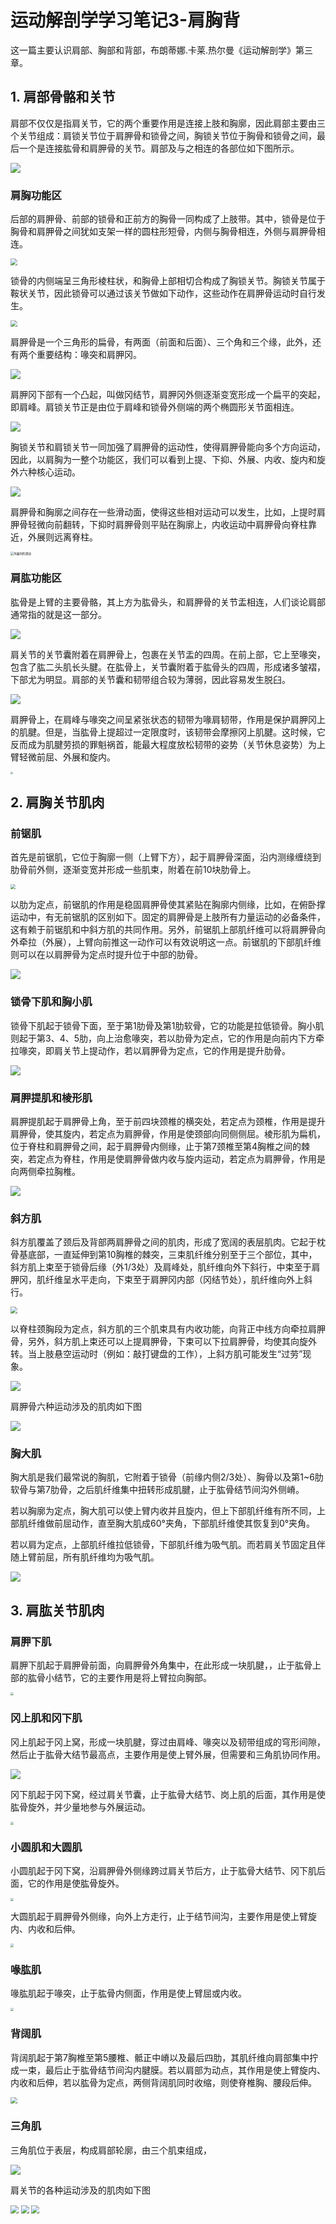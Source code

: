 # 运动解剖学学习笔记3-肩胸背


这一篇主要认识肩部、胸部和背部，布朗蒂娜.卡莱.热尔曼《运动解剖学》第三章。

<!--more-->

## 1. 肩部骨骼和关节

肩部不仅仅是指肩关节，它的两个重要作用是连接上肢和胸廓，因此肩部主要由三个关节组成：肩锁关节位于肩胛骨和锁骨之间，胸锁关节位于胸骨和锁骨之间，最后一个是连接肱骨和肩胛骨的关节。肩部及与之相连的各部位如下图所示。

![](https://res.weread.qq.com/wrepub/epub_30182092_159)

### 肩胸功能区

后部的肩胛骨、前部的锁骨和正前方的胸骨一同构成了上肢带。其中，锁骨是位于胸骨和肩胛骨之间犹如支架一样的圆柱形短骨，内侧与胸骨相连，外侧与肩胛骨相连。

<img src="https://res.weread.qq.com/wrepub/epub_30182092_166" style="zoom: 67%;" />

锁骨的内侧端呈三角形棱柱状，和胸骨上部相切合构成了胸锁关节。胸锁关节属于鞍状关节，因此锁骨可以通过该关节做如下动作，这些动作在肩胛骨运动时自行发生。

<img src="https://res.weread.qq.com/wrepub/epub_30182092_169" style="zoom:67%;" />

肩胛骨是一个三角形的扁骨，有两面（前面和后面）、三个角和三个缘，此外，还有两个重要结构：喙突和肩胛冈。

![](https://res.weread.qq.com/wrepub/epub_30182092_170)

肩胛冈下部有一个凸起，叫做冈结节，肩胛冈外侧逐渐变宽形成一个扁平的突起，即肩峰。肩锁关节正是由位于肩峰和锁骨外侧端的两个椭圆形关节面相连。

![](https://res.weread.qq.com/wrepub/epub_30182092_171)

胸锁关节和肩锁关节一同加强了肩胛骨的运动性，使得肩胛骨能向多个方向运动，因此，以肩胸为一整个功能区，我们可以看到上提、下抑、外展、内收、旋内和旋外六种核心运动。

![](https://res.weread.qq.com/wrepub/epub_30182092_161)

肩胛骨和胸廓之间存在一些滑动面，使得这些相对运动可以发生，比如，上提时肩胛骨轻微向前翻转，下抑时肩胛骨则平贴在胸廓上，内收运动中肩胛骨向脊柱靠近，外展则远离脊柱。

<img src="https://res.weread.qq.com/wrepub/epub_30182092_176" alt="外展时的滑动" style="zoom:33%;" />



### 肩肱功能区

肱骨是上臂的主要骨骼，其上方为肱骨头，和肩胛骨的关节盂相连，人们谈论肩部通常指的就是这一部分。

![](https://res.weread.qq.com/wrepub/epub_30182092_182)

肩关节的关节囊附着在肩胛骨上，包裹在关节盂的四周。在前上部，它上至喙突，包含了肱二头肌长头腱。在肱骨上，关节囊附着于肱骨头的四周，形成诸多皱褶，下部尤为明显。肩部的关节囊和韧带组合较为薄弱，因此容易发生脱臼。

![](https://res.weread.qq.com/wrepub/epub_30182092_184)

肩胛骨上，在肩峰与喙突之间呈紧张状态的韧带为喙肩韧带，作用是保护肩胛冈上的肌腱。但是，当肱骨上提超过一定限度时，该韧带会摩擦冈上肌腱。这时候，它反而成为肌腱劳损的罪魁祸首，能最大程度放松韧带的姿势（关节休息姿势）为上臂轻微前屈、外展和旋内。

<img src="https://res.weread.qq.com/wrepub/epub_30182092_187" style="zoom:25%;" />

## 2. 肩胸关节肌肉

### 前锯肌

首先是前锯肌，它位于胸廓一侧（上臂下方），起于肩胛骨深面，沿内测缘缠绕到肋骨前外侧，逐渐变宽并形成一些肌束，附着在前10块肋骨上。

<img src="https://res.weread.qq.com/wrepub/epub_30182092_189" style="zoom:50%;" />

以肋为定点，前锯肌的作用是稳固肩胛骨使其紧贴在胸廓内侧缘，比如，在俯卧撑运动中，有无前锯肌的区别如下。固定的肩胛骨是上肢所有力量运动的必备条件，这有赖于前锯肌和中斜方肌的共同作用。另外，前锯肌上部肌纤维可以将肩胛骨向外牵拉（外展），上臂向前推这一动作可以有效说明这一点。前锯肌的下部肌纤维则可以在以肩胛骨为定点时提升位于中部的肋骨。

![](https://res.weread.qq.com/wrepub/epub_30182092_191)

### 锁骨下肌和胸小肌

锁骨下肌起于锁骨下面，至于第1肋骨及第1肋软骨，它的功能是拉低锁骨。胸小肌则起于第3、4、5肋，向上治愈喙突，若以肋骨为定点，它的作用是向前内下方牵拉喙突，即肩关节上提动作，若以肩胛骨为定点，它的作用是提升肋骨。

![](https://res.weread.qq.com/wrepub/epub_30182092_194)

### 肩胛提肌和棱形肌

肩胛提肌起于肩胛骨上角，至于前四块颈椎的横突处，若定点为颈椎，作用是提升肩胛骨，使其旋内，若定点为肩胛骨，作用是使颈部向同侧侧屈。棱形肌为扁机，位于脊柱和肩胛骨之间，起于肩胛骨内侧缘，止于第7颈椎至第4胸椎之间的棘突，若定点为脊柱，作用是使肩胛骨做内收与旋内运动，若定点为肩胛骨，作用是向两侧牵拉胸椎。

![](https://res.weread.qq.com/wrepub/epub_30182092_197)

### 斜方肌

斜方肌覆盖了颈后及背部两肩胛骨之间的肌肉，形成了宽阔的表层肌肉。它起于枕骨基底部，一直延伸到第10胸椎的棘突，三束肌纤维分别至于三个部位，其中，斜方肌上束至于锁骨后缘（外1/3处）及肩峰处，肌纤维向外下斜行，中束至于肩胛冈，肌纤维呈水平走向，下束至于肩胛冈内部（冈结节处），肌纤维向外上斜行。

<img src="https://res.weread.qq.com/wrepub/epub_30182092_199" style="zoom:67%;" />

以脊柱颈胸段为定点，斜方肌的三个肌束具有内收功能，向背正中线方向牵拉肩胛骨，另外，斜方肌上束还可以上提肩胛骨，下束可以下拉肩胛骨，均使其向旋外转。当上肢悬空运动时（例如：敲打键盘的工作），上斜方肌可能发生“过劳”现象。

![](https://res.weread.qq.com/wrepub/epub_30182092_200)

肩胛骨六种运动涉及的肌肉如下图

![](https://res.weread.qq.com/wrepub/epub_30182092_201)

### 胸大肌

胸大肌是我们最常说的胸肌，它附着于锁骨（前缘内侧2/3处）、胸骨以及第1~6肋软骨与第7肋骨，之后肌纤维集中扭转形成肌腱，止于肱骨结节间沟外侧嵴。

若以胸廓为定点，胸大肌可以使上臂内收并且旋内，但上下部肌纤维有所不同，上部肌纤维做前屈动作，直至胸大肌成60°夹角，下部肌纤维使其恢复到0°夹角。

若以肩为定点，上部肌纤维拉低锁骨，下部肌纤维为吸气肌。而若肩关节固定且伴随上臂前屈，所有肌纤维均为吸气肌。

![](https://res.weread.qq.com/wrepub/epub_30182092_209)

## 3. 肩肱关节肌肉

### 肩胛下肌

肩胛下肌起于肩胛骨前面，向肩胛骨外角集中，在此形成一块肌腱，，止于肱骨上部的肱骨小结节，它的主要作用是将上臂拉向胸部。

<img src="https://res.weread.qq.com/wrepub/epub_30182092_202" style="zoom: 33%;" />

### 冈上肌和冈下肌

冈上肌起于冈上窝，形成一块肌腱，穿过由肩峰、喙突以及韧带组成的穹形间隙，然后止于肱骨大结节最高点，主要作用是使上臂外展，但需要和三角肌协同作用。

![](https://res.weread.qq.com/wrepub/epub_30182092_203)

冈下肌起于冈下窝，经过肩关节囊，止于肱骨大结节、岗上肌的后面，其作用是使肱骨旋外，并少量地参与外展运动。

<img src="https://res.weread.qq.com/wrepub/epub_30182092_204" style="zoom: 33%;" />

### 小圆肌和大圆肌

小圆肌起于冈下窝，沿肩胛骨外侧缘跨过肩关节后方，止于肱骨大结节、冈下肌后面，它的作用是使肱骨旋外。

<img src="https://res.weread.qq.com/wrepub/epub_30182092_205" style="zoom:33%;" />

大圆肌起于肩胛骨外侧缘，向外上方走行，止于结节间沟，主要作用是使上臂旋内、内收和后伸。

<img src="https://res.weread.qq.com/wrepub/epub_30182092_211" style="zoom: 33%;" />

### 喙肱肌

喙肱肌起于喙突，止于肱骨内侧面，作用是使上臂屈或内收。

<img src="https://res.weread.qq.com/wrepub/epub_30182092_207" style="zoom:33%;" />

### 背阔肌

背阔肌起于第7胸椎至第5腰椎、骶正中嵴以及最后四肋，其肌纤维向肩部集中拧成一束，最后止于肱骨结节间沟内腱膜。若以肩部为动点，其作用是使上臂旋内、内收和后伸，若以肱骨为定点，两侧背阔肌同时收缩，则使脊椎胸、腰段后伸。

<img src="https://res.weread.qq.com/wrepub/epub_30182092_210" style="zoom: 67%;" />

### 三角肌

三角肌位于表层，构成肩部轮廓，由三个肌束组成，

![](https://res.weread.qq.com/wrepub/epub_30182092_212)

肩关节的各种运动涉及的肌肉如下图

<img src="https://res.weread.qq.com/wrepub/epub_30182092_213" style="zoom: 80%;" />

<img src="https://res.weread.qq.com/wrepub/epub_30182092_214" style="zoom:80%;" />

<img src="https://res.weread.qq.com/wrepub/epub_30182092_215" style="zoom:80%;" />
